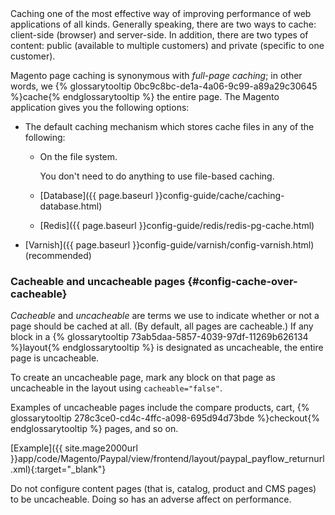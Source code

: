 <div markdown=1>
Caching one of the most effective way of improving performance of web applications of all kinds. Generally speaking, there are two ways to cache: client-side (browser) and server-side. In addition, there are two types of content: public (available to multiple customers) and private (specific to one customer).

Magento page caching is synonymous with *full-page caching*; in other words, we {% glossarytooltip 0bc9c8bc-de1a-4a06-9c99-a89a29c30645 %}cache{% endglossarytooltip %} the entire page. The Magento application gives you the following options:

*	The default caching mechanism which stores cache files in any of the following:

	*	On the file system. 

		You don't need to do anything to use file-based caching.
	*	[Database]({{ page.baseurl }}config-guide/cache/caching-database.html)
	*	[Redis]({{ page.baseurl }}config-guide/redis/redis-pg-cache.html)
*	[Varnish]({{ page.baseurl }}config-guide/varnish/config-varnish.html) (recommended)

### Cacheable and uncacheable pages {#config-cache-over-cacheable}
*Cacheable* and *uncacheable* are terms we use to indicate whether or not a page should be cached at all. (By default, all pages are cacheable.) If any block in a {% glossarytooltip 73ab5daa-5857-4039-97df-11269b626134 %}layout{% endglossarytooltip %} is designated as uncacheable, the entire page is uncacheable.

To create an uncacheable page, mark any block on that page as uncacheable in the layout using `cacheable="false"`. 

Examples of uncacheable pages include the compare products, cart, {% glossarytooltip 278c3ce0-cd4c-4ffc-a098-695d94d73bde %}checkout{% endglossarytooltip %} pages, and so on. 

[Example]({{ site.mage2000url }}app/code/Magento/Paypal/view/frontend/layout/paypal_payflow_returnurl.xml){:target="_blank"}

<div class="bs-callout bs-callout-warning">
    <p>Do not configure content pages (that is, catalog, product and CMS pages) to be uncacheable. Doing so has an adverse affect on performance.</p>
       
</div>
</div>